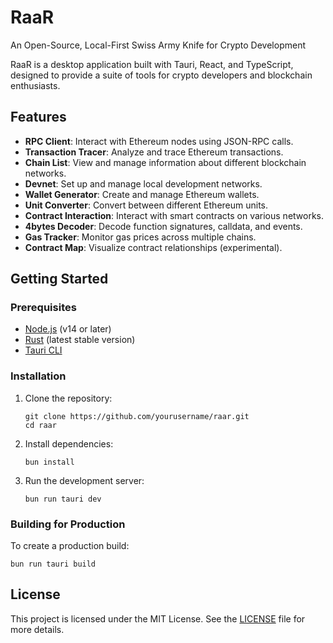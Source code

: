 # RaaR

An Open-Source, Local-First Swiss Army Knife for Crypto Development

RaaR is a desktop application built with Tauri, React, and TypeScript, designed to provide a suite of tools for crypto developers and blockchain enthusiasts.

## Features

- **RPC Client**: Interact with Ethereum nodes using JSON-RPC calls.
- **Transaction Tracer**: Analyze and trace Ethereum transactions.
- **Chain List**: View and manage information about different blockchain networks.
- **Devnet**: Set up and manage local development networks.
- **Wallet Generator**: Create and manage Ethereum wallets.
- **Unit Converter**: Convert between different Ethereum units.
- **Contract Interaction**: Interact with smart contracts on various networks.
- **4bytes Decoder**: Decode function signatures, calldata, and events.
- **Gas Tracker**: Monitor gas prices across multiple chains.
- **Contract Map**: Visualize contract relationships (experimental).

## Getting Started

### Prerequisites

- [Node.js](https://nodejs.org/) (v14 or later)
- [Rust](https://www.rust-lang.org/) (latest stable version)
- [Tauri CLI](https://tauri.app/v1/guides/getting-started/prerequisites)

### Installation

1. Clone the repository:
   ```
   git clone https://github.com/yourusername/raar.git
   cd raar
   ```

2. Install dependencies:
   ```
   bun install
   ```

3. Run the development server:
   ```
   bun run tauri dev
   ```

### Building for Production

To create a production build:

```
bun run tauri build
```

## License

This project is licensed under the MIT License. See the [LICENSE](LICENSE) file for more details.

